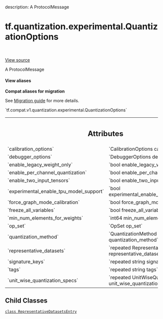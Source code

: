 description: A ProtocolMessage

<div itemscope itemtype="http://developers.google.com/ReferenceObject">
<meta itemprop="name" content="tf.quantization.experimental.QuantizationOptions" />
<meta itemprop="path" content="Stable" />
<meta itemprop="property" content="RepresentativeDatasetsEntry"/>
</div>

# tf.quantization.experimental.QuantizationOptions

<!-- Insert buttons and diff -->

<table class="tfo-notebook-buttons tfo-api nocontent" align="left">

</table>

<a target="_blank" class="external" href="/code/stable/tensorflow/compiler/mlir/quantization/tensorflow/quantization_options.proto">View source</a>



A ProtocolMessage

<section class="expandable">
  <h4 class="showalways">View aliases</h4>
  <p>
<b>Compat aliases for migration</b>
<p>See
<a href="https://www.tensorflow.org/guide/migrate">Migration guide</a> for
more details.</p>
<p>`tf.compat.v1.quantization.experimental.QuantizationOptions`</p>
</p>
</section>

<!-- Placeholder for "Used in" -->




<!-- Tabular view -->
 <table class="responsive fixed orange">
<colgroup><col width="214px"><col></colgroup>
<tr><th colspan="2"><h2 class="add-link">Attributes</h2></th></tr>

<tr>
<td>
`calibration_options`<a id="calibration_options"></a>
</td>
<td>
`CalibrationOptions calibration_options`
</td>
</tr><tr>
<td>
`debugger_options`<a id="debugger_options"></a>
</td>
<td>
`DebuggerOptions debugger_options`
</td>
</tr><tr>
<td>
`enable_legacy_weight_only`<a id="enable_legacy_weight_only"></a>
</td>
<td>
`bool enable_legacy_weight_only`
</td>
</tr><tr>
<td>
`enable_per_channel_quantization`<a id="enable_per_channel_quantization"></a>
</td>
<td>
`bool enable_per_channel_quantization`
</td>
</tr><tr>
<td>
`enable_two_input_tensors`<a id="enable_two_input_tensors"></a>
</td>
<td>
`bool enable_two_input_tensors`
</td>
</tr><tr>
<td>
`experimental_enable_tpu_model_support`<a id="experimental_enable_tpu_model_support"></a>
</td>
<td>
`bool experimental_enable_tpu_model_support`
</td>
</tr><tr>
<td>
`force_graph_mode_calibration`<a id="force_graph_mode_calibration"></a>
</td>
<td>
`bool force_graph_mode_calibration`
</td>
</tr><tr>
<td>
`freeze_all_variables`<a id="freeze_all_variables"></a>
</td>
<td>
`bool freeze_all_variables`
</td>
</tr><tr>
<td>
`min_num_elements_for_weights`<a id="min_num_elements_for_weights"></a>
</td>
<td>
`int64 min_num_elements_for_weights`
</td>
</tr><tr>
<td>
`op_set`<a id="op_set"></a>
</td>
<td>
`OpSet op_set`
</td>
</tr><tr>
<td>
`quantization_method`<a id="quantization_method"></a>
</td>
<td>
`QuantizationMethod quantization_method`
</td>
</tr><tr>
<td>
`representative_datasets`<a id="representative_datasets"></a>
</td>
<td>
`repeated RepresentativeDatasetsEntry representative_datasets`
</td>
</tr><tr>
<td>
`signature_keys`<a id="signature_keys"></a>
</td>
<td>
`repeated string signature_keys`
</td>
</tr><tr>
<td>
`tags`<a id="tags"></a>
</td>
<td>
`repeated string tags`
</td>
</tr><tr>
<td>
`unit_wise_quantization_specs`<a id="unit_wise_quantization_specs"></a>
</td>
<td>
`repeated UnitWiseQuantizationSpec unit_wise_quantization_specs`
</td>
</tr>
</table>



## Child Classes
[`class RepresentativeDatasetsEntry`](../../../tf/quantization/experimental/QuantizationOptions/RepresentativeDatasetsEntry.md)

